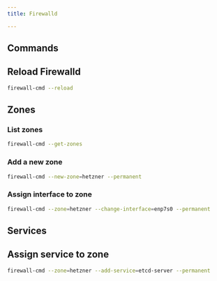 ```yaml
---
title: Firewalld

---
```

## Commands

## Reload Firewalld

```bash
firewall-cmd --reload
```

## Zones

### List zones

```bash
firewall-cmd --get-zones
```

### Add a new zone

```bash
firewall-cmd --new-zone=hetzner --permanent
```

### Assign interface to zone

```bash
firewall-cmd --zone=hetzner --change-interface=enp7s0 --permanent
```

## Services

## Assign service to zone

```bash
firewall-cmd --zone=hetzner --add-service=etcd-server --permanent
```